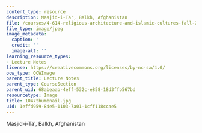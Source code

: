 ```yaml
---
content_type: resource
description: Masjid-i-Ta', Balkh, Afghanistan
file: /courses/4-614-religious-architecture-and-islamic-cultures-fall-2002/1effd95984e511037a011cff118ccae5_1047thumbnail.jpg
file_type: image/jpeg
image_metadata:
  caption: ''
  credit: ''
  image-alt: ''
learning_resource_types:
- Lecture Notes
license: https://creativecommons.org/licenses/by-nc-sa/4.0/
ocw_type: OCWImage
parent_title: Lecture Notes
parent_type: CourseSection
parent_uid: 68abeaab-4eff-532c-e858-18d3ffb567bd
resourcetype: Image
title: 1047thumbnail.jpg
uid: 1effd959-84e5-1103-7a01-1cff118ccae5
---
```

Masjid-i-Ta', Balkh, Afghanistan